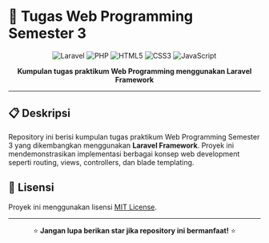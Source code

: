 # 🎯 Tugas Web Programming Semester 3

<div align="center">

![Laravel](https://img.shields.io/badge/Laravel-10.x-FF2D20?style=for-the-badge&logo=laravel&logoColor=white)
![PHP](https://img.shields.io/badge/PHP-8.2+-777BB4?style=for-the-badge&logo=php&logoColor=white)
![HTML5](https://img.shields.io/badge/HTML5-E34F26?style=for-the-badge&logo=html5&logoColor=white)
![CSS3](https://img.shields.io/badge/CSS3-1572B6?style=for-the-badge&logo=css3&logoColor=white)
![JavaScript](https://img.shields.io/badge/JavaScript-F7DF1E?style=for-the-badge&logo=javascript&logoColor=black)

**Kumpulan tugas praktikum Web Programming menggunakan Laravel Framework**

</div>

---

## 📋 Deskripsi

Repository ini berisi kumpulan tugas praktikum Web Programming Semester 3 yang dikembangkan menggunakan **Laravel Framework**. Proyek ini mendemonstrasikan implementasi berbagai konsep web development seperti routing, views, controllers, dan blade templating.


## 📄 Lisensi

Proyek ini menggunakan lisensi [MIT License](https://opensource.org/licenses/MIT).


---

<div align="center">


⭐ **Jangan lupa berikan star jika repository ini bermanfaat!** ⭐

</div>